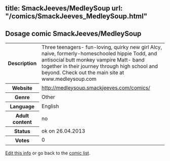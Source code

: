 title: SmackJeeves/MedleySoup
url: "/comics/SmackJeeves_MedleySoup.html"
---
Dosage comic SmackJeeves/MedleySoup
-----------------------------------------

<p id="msg"></p>
<script type="text/javascript">
if (window.location.search === '?edit_info_mail=sent_ok') {
  var elem = document.getElementById("msg");
  elem.innerHTML = 'Edited information sucessfully sent.';
  elem.className = 'ok';
}
</script>
<table class="comicinfo">
<tr>
<th>Description</th><td>Three teenagers- fun-loving, quirky new girl Alcy, naive, formerly-homeschooled hippie Todd, and antisocial butt monkey vampire Matt- band together in their journey through high school and beyond. Check out the main site at www.medleysoup.com</td>
</tr>
<tr>
<th>Website</th><td><a href="http://medleysoup.smackjeeves.com/comics/">http://medleysoup.smackjeeves.com/comics/</a></td>
</tr>
<tr>
<th>Genre</th><td>Other</td>
</tr>
<tr>
<th>Language</th><td>English</td>
</tr>
<tr>
<th>Adult content</th><td>no</td>
</tr>
<tr>
<th>Status</th><td>ok on 26.04.2013</td>
</tr>
<tr>
<th>Votes</th><td>0</td>
</tr>
</table>

[Edit this info](SmackJeeves_MedleySoup_edit.html) or go back to the [comic list](../comic-index.html).
